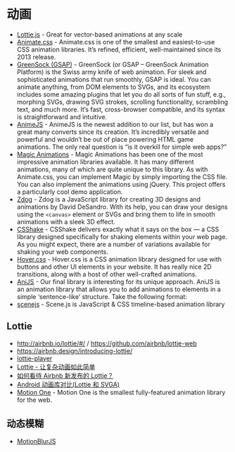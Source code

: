 # 动画

- [Lottie.js](https://airbnb.io/lottie/#/) - Great for vector-based animations at any scale
- [Animate.css](https://animate.style/) - Animate.css is one of the smallest and easiest-to-use CSS animation libraries. It’s refined, efficient, well-maintained since its 2013 release.
- [GreenSock (GSAP)](https://greensock.com/) - GreenSock (or GSAP – GreenSock Animation Platform) is the Swiss army knife of web animation. For sleek and sophisticated animations that run smoothly, GSAP is ideal. You can animate anything, from DOM elements to SVGs, and its ecosystem includes some amazing plugins that let you do all sorts of fun stuff, e.g., morphing SVGs, drawing SVG strokes, scrolling functionality, scrambling text, and much more. It’s fast, cross-browser compatible, and its syntax is straightforward and intuitive.
- [AnimeJS](https://animejs.com/) - AnimeJS is the newest addition to our list, but has won a great many converts since its creation. It’s incredibly versatile and powerful and wouldn’t be out of place powering HTML game animations. The only real question is “is it overkill for simple web apps?”
- [Magic Animations](https://www.minimamente.com/project/magic/) - Magic Animations has been one of the most impressive animation libraries available. It has many different animations, many of which are quite unique to this library. As with Animate.css, you can implement Magic by simply importing the CSS file. You can also implement the animations using jQuery. This project offers a particularly cool demo application.
- [Zdog](https://zzz.dog/) - Zdog is a JavaScript library for creating 3D designs and animations by David DeSandro. With its help, you can draw your designs using the `<canvas>` element or SVGs and bring them to life in smooth animations with a sleek 3D effect.
- [CSShake](http://elrumordelaluz.github.io/csshake/#1) - CSShake delivers exactly what it says on the box — a CSS library designed specifically for shaking elements within your web page. As you might expect, there are a number of variations available for shaking your web components.
- [Hover.css](http://ianlunn.github.io/Hover/) - Hover.css is a CSS animation library designed for use with buttons and other UI elements in your website. It has really nice 2D transitions, along with a host of other well-crafted animations.
- [AniJS](http://anijs.github.io/) - Our final library is interesting for its unique approach. AniJS is an animation library that allows you to add animations to elements in a simple ‘sentence-like’ structure. Take the following format:
- [scenejs](https://github.com/daybrush/scenejs) - Scene.js is JavaScript & CSS timeline-based animation library

## Lottie

- http://airbnb.io/lottie/#/ / https://github.com/airbnb/lottie-web
- https://airbnb.design/introducing-lottie/
- [lottie-player](https://github.com/LottieFiles/lottie-player)
- [Lottie - 让复杂动画如此简单](https://www.jianshu.com/p/282d098cf928?utm_source=oschina-app)
- [如何看待 Airbnb 新发布的 Lottie？](https://www.zhihu.com/question/55315505)
- [Android 动画库对比(Lottie 和 SVGA)](https://jfson.github.io/2018/01/08/41-anim/)
- [Motion One](https://motion.dev/guides/quick-start) - Motion One is the smallest fully-featured animation library for the web.

## 动态模糊

- [MotionBlurJS](https://github.com/Adir-SL/MotionBlurJS)
